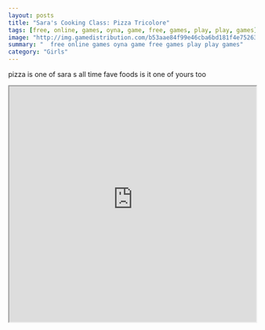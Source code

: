 ```yaml
---
layout: posts
title: "Sara's Cooking Class: Pizza Tricolore"
tags: [free, online, games, oyna, game, free, games, play, play, games]
image: "http://img.gamedistribution.com/b53aae84f99e46cba6bd181f4e752636.jpg"
summary: "  free online games oyna game free games play play games"
category: "Girls"
---
```


pizza is one of sara s all time fave foods is it one of yours too

<iframe width="100%" height="480px;" src="http://flash.gamedistribution.com?game=b53aae84f99e46cba6bd181f4e752636"></iframe>